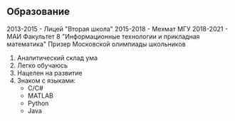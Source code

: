 ## Образование
2013-2015 - Лицей "Вторая школа"
2015-2018 - Мехмат МГУ
2018-2021 - МАИ Факультет 8 "Информационные технологии и прикладная математика"
Призер Московской олимпиады школьников

1. Аналитический склад ума
2. Легко обучаюсь
3. Нацелен на развитие
4. Знаком с языками:
   * C/C#
   * MATLAB
   * Python
   * Java
